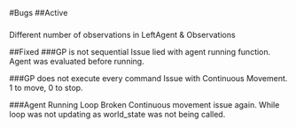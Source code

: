 #Bugs
##Active
###
Different number of observations in LeftAgent & Observations

##Fixed
###GP is not sequential
Issue lied with agent running function. Agent was evaluated before running.

###GP does not execute every command
Issue with Continuous Movement. 1 to move, 0 to stop.

###Agent Running Loop Broken
Continuous movement issue again.
While loop was not updating as world_state was not being called.
